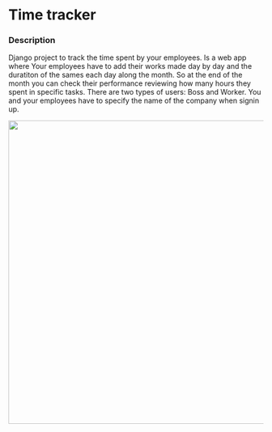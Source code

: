 # Time tracker

### Description
Django project to track the time spent by your employees. Is a web app where Your employees have to add their works made day by day and the duratiton of the sames each day along the month. 
So at the end of the month you can check their performance reviewing how many hours they spent in specific tasks. There are two types of users: Boss and Worker. You
and your employees have to specify the name of the company when signin up.
<p align="center">
<img src="https://user-images.githubusercontent.com/11477020/237125512-700f7525-8f68-4f9d-b02e-a0365d483967.png" width="600" height="600">

